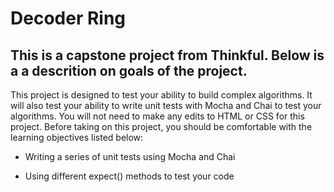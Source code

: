 # Decoder Ring

## This is a capstone project from Thinkful. Below is a a descrition on goals of the project.

This project is designed to test your ability to build complex algorithms. It will also test your ability to write unit tests with Mocha and Chai to test your algorithms. You will not need to make any edits to HTML or CSS for this project. Before taking on this project, you should be comfortable with the learning objectives listed below:

- Writing a series of unit tests using Mocha and Chai

- Using different expect() methods to test your code
